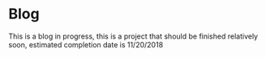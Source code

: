 # Blog
This is a blog in progress, this is a project that should be finished relatively soon, estimated completion date is 11/20/2018
